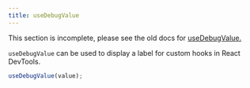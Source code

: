 ```yaml
---
title: useDebugValue
---
```


<Wip>

This section is incomplete, please see the old docs for [useDebugValue.](https://reactjs.org/docs/hooks-reference.html#usedebugvalue)

</Wip>


<Intro>

`useDebugValue` can be used to display a label for custom hooks in React DevTools.

```js
useDebugValue(value);
```

</Intro>

<InlineToc />
